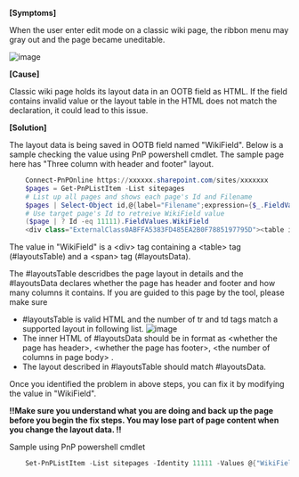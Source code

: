 **[Symptoms]**

When the user enter edit mode on a classic wiki page, the ribbon menu may gray out and the page became uneditable.

![image](https://user-images.githubusercontent.com/102142347/162902816-138a9530-606a-4030-a3e9-ef9bf6f666fb.png)

**[Cause]**

Classic wiki page holds its layout data in an OOTB field as HTML. If the field contains invalid value or the layout table in the HTML does not match the declaration, it could lead to this issue.

**[Solution]**

The layout data is being saved in OOTB field named "WikiField". Below is a sample checking the value using PnP powershell cmdlet. The sample page here has "Three column with header and footer" layout.
```powershell
    Connect-PnPOnline https://xxxxxx.sharepoint.com/sites/xxxxxxx
    $pages = Get-PnPListItem -List sitepages
    # List up all pages and shows each page's Id and Filename 
    $pages | Select-Object id,@{label="Filename";expression={$_.FieldValues.FileLeafRef}}
    # Use target page's Id to retreive WikiField value
    ($page | ? Id -eq 11111).FieldValues.WikiField
    <div class="ExternalClass0ABFFA5383FD485EA2B0F7885197795D"><table id="layoutsTable" style="width&#58;100%;"><tbody><tr style="vertical-align&#58;top;"><td colspan="3"><div class="ms-rte-layoutszone-outer" style="width&#58;100%;"><div class="ms-rte-layoutszone-inner"></div>&#160;</div></td></tr><tr style="vertical-align&#58;top;"><td style="width&#58;33.3%;"><div class="ms-rte-layoutszone-outer" style="width&#58;100%;"><div class="ms-rte-layoutszone-inner"><p><br></p></div></div></td><td class="ms-wiki-columnSpacing" style="width&#58;33.3%;"><div class="ms-rte-layoutszone-outer" style="width&#58;100%;"><div class="ms-rte-layoutszone-inner"></div>&#160;</div></td><td class="ms-wiki-columnSpacing" style="width&#58;33.3%;"><div class="ms-rte-layoutszone-outer" style="width&#58;100%;"><div class="ms-rte-layoutszone-inner"></div>&#160;</div></td></tr><tr style="vertical-align&#58;top;"><td colspan="3"><div class="ms-rte-layoutszone-outer" style="width&#58;100%;"><div class="ms-rte-layoutszone-inner"></div>&#160;</div></td></tr></tbody></table><span id="layoutsData" style="display&#58;none;">true,true,3</span></div>
```
The value in "WikiField" is a \<div> tag containing a \<table> tag (#layoutsTable) and a \<span> tag (#layoutsData).

The #layoutsTable descridbes the page layout in details and the #layoutsData declares whether the page has header and footer and how many columns it contains. If you are guided to this page by the tool, please make sure

* #layoutsTable is valid HTML and the number of tr and td tags match a supported layout in following list.
![image](https://user-images.githubusercontent.com/102142347/162902915-a7334235-04e8-4543-a84a-8bb300c0213c.png)
* The inner HTML of #layoutsData should be in format as \<whether the page has header>, \<whether the page has footer>, \<the number of columns in page body> .
* The layout described in #layoutsTable should match #layoutsData.

Once you identified the problem in above steps, you can fix it by modifying the value in "WikiField".

**!!Make sure you understand what you are doing and back up the page before you begin the fix steps. You may lose part of page content when you change the layout data. !!**

Sample using PnP powershell cmdlet
```powershell
    Set-PnPListItem -List sitepages -Identity 11111 -Values @{"WikiField"='<div class="ExternalClass0ABFFA5383FD485EA2B0F7885197795D"><table id="layoutsTable" style="width&#58;100%;"><tbody><tr style="vertical-align&#58;top;"><td colspan="3"><div class="ms-rte-layoutszone-outer" style="width&#58;100%;"><div class="ms-rte-layoutszone-inner"></div>&#160;</div></td></tr><tr style="vertical-align&#58;top;"><td style="width&#58;33.3%;"><div class="ms-rte-layoutszone-outer" style="width&#58;100%;"><div class="ms-rte-layoutszone-inner"><p><br></p></div></div></td><td class="ms-wiki-columnSpacing" style="width&#58;33.3%;"><div class="ms-rte-layoutszone-outer" style="width&#58;100%;"><div class="ms-rte-layoutszone-inner"></div>&#160;</div></td><td class="ms-wiki-columnSpacing" style="width&#58;33.3%;"><div class="ms-rte-layoutszone-outer" style="width&#58;100%;"><div class="ms-rte-layoutszone-inner"></div>&#160;</div></td></tr><tr style="vertical-align&#58;top;"><td colspan="3"><div class="ms-rte-layoutszone-outer" style="width&#58;100%;"><div class="ms-rte-layoutszone-inner"></div>&#160;</div></td></tr></tbody></table><span id="layoutsData" style="display&#58;none;">true,true,3</span></div>'}
```

